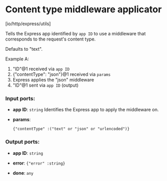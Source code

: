 # Content type middleware applicator

[io/http/express/utils]

Tells the Express app identified by `app ID` to use a middleware that corresponds to the request's content type.

Defaults to "text".

Example A:
1. "ID"@1 received via `app ID`
2. {"contentType": "json"}@1 received via `params`
3. Express applies the "json" middleware
4. "ID"@1 sent via `app ID` (output)

### Input ports:

* __app ID__: `string`
    Identifies the Express app to apply the middleware on.



* __params__: 
    ```
    {"contentType" :("text" or "json" or "urlencoded")}
    ```



### Output ports:

* __app ID__: `string`


* __error__: `{"error" :string}`


* __done__: `any`


